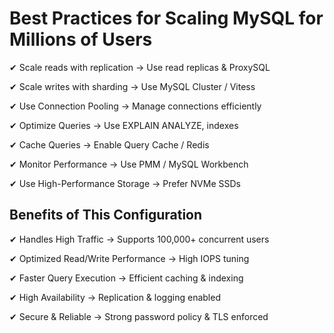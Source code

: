 # Best Practices for Scaling MySQL for Millions of Users

✔ Scale reads with replication → Use read replicas & ProxySQL

✔ Scale writes with sharding → Use MySQL Cluster / Vitess

✔ Use Connection Pooling → Manage connections efficiently

✔ Optimize Queries → Use EXPLAIN ANALYZE, indexes

✔ Cache Queries → Enable Query Cache / Redis

✔ Monitor Performance → Use PMM / MySQL Workbench

✔ Use High-Performance Storage → Prefer NVMe SSDs


## Benefits of This Configuration

✔ Handles High Traffic → Supports 100,000+ concurrent users

✔ Optimized Read/Write Performance → High IOPS tuning

✔ Faster Query Execution → Efficient caching & indexing

✔ High Availability → Replication & logging enabled

✔ Secure & Reliable → Strong password policy & TLS enforced
